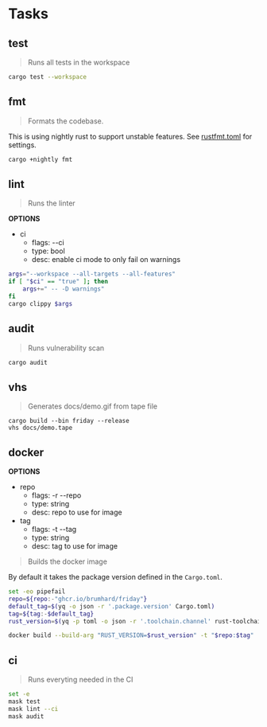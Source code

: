 # Tasks

## test

> Runs all tests in the workspace

```sh
cargo test --workspace
```

## fmt

> Formats the codebase.

This is using nightly rust to support unstable features.
See [rustfmt.toml](rustfmt.toml) for settings.

```sh
cargo +nightly fmt
```

## lint

> Runs the linter

**OPTIONS**

* ci
  * flags: --ci
  * type: bool
  * desc: enable ci mode to only fail on warnings

```sh
args="--workspace --all-targets --all-features"
if [ "$ci" == "true" ]; then
    args+=" -- -D warnings"
fi
cargo clippy $args
```

## audit

> Runs vulnerability scan

```sh
cargo audit
```

## vhs

> Generates docs/demo.gif from tape file

```shell
cargo build --bin friday --release
vhs docs/demo.tape
```

## docker

**OPTIONS**

* repo
  * flags: -r --repo
  * type: string
  * desc: repo to use for image
* tag
  * flags: -t --tag
  * type: string
  * desc: tag to use for image

> Builds the docker image

By default it takes the package version defined in the `Cargo.toml`.

```bash
set -eo pipefail
repo=${repo:-"ghcr.io/brumhard/friday"}
default_tag=$(yq -o json -r '.package.version' Cargo.toml)
tag=${tag:-$default_tag}
rust_version=$(yq -p toml -o json -r '.toolchain.channel' rust-toolchain ) 

docker build --build-arg "RUST_VERSION=$rust_version" -t "$repo:$tag" .
```

## ci

> Runs everyting needed in the CI

```sh
set -e
mask test
mask lint --ci
mask audit
```
